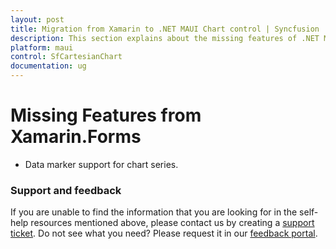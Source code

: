 ```yaml
---
layout: post
title: Migration from Xamarin to .NET MAUI Chart control | Syncfusion
description: This section explains about the missing features of .NET MAUI from Xamarin.
platform: maui
control: SfCartesianChart
documentation: ug
---
```


# Missing Features from Xamarin.Forms

* Data marker support for chart series.


### Support and feedback

If you are unable to find the information that you are looking for in the self-help resources mentioned above, please contact us by creating a [support ticket](https://www.syncfusion.com/support/directtrac/incidents).
Do not see what you need? Please request it in our [feedback portal](https://www.syncfusion.com/feedback/maui).
